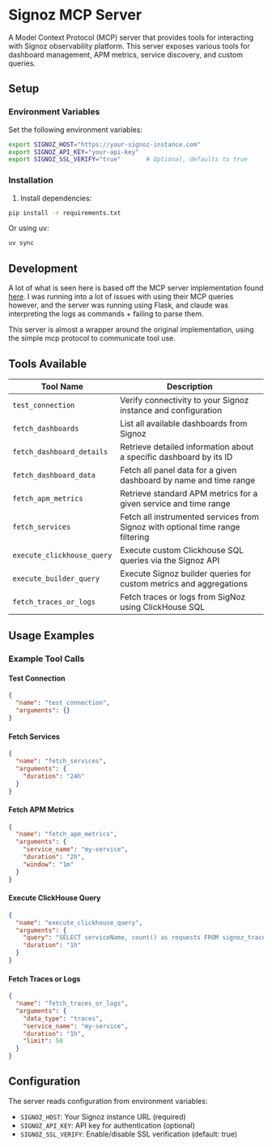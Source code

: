 # Signoz MCP Server

A Model Context Protocol (MCP) server that provides tools for interacting with Signoz observability platform. This server exposes various tools for dashboard management, APM metrics, service discovery, and custom queries.

## Setup

### Environment Variables

Set the following environment variables:

```bash
export SIGNOZ_HOST="https://your-signoz-instance.com"
export SIGNOZ_API_KEY="your-api-key"  
export SIGNOZ_SSL_VERIFY="true"       # Optional, defaults to true
```

### Installation

1. Install dependencies:
```bash
pip install -r requirements.txt
```

Or using uv:
```bash
uv sync
```

## Development

A lot of what is seen here is based off the MCP server implementation found [here](https://github.com/DrDroidLab/signoz-mcp-server). I was running into a lot of issues with using their MCP queries however, and the server was running using Flask, and claude was interpreting the logs as commands + failing to parse them. 

This server is almost a wrapper around the original implementation, using the simple mcp protocol to communicate tool use. 


## Tools Available

| Tool Name | Description |
|-----------|-------------|
| `test_connection` | Verify connectivity to your Signoz instance and configuration |
| `fetch_dashboards` | List all available dashboards from Signoz |
| `fetch_dashboard_details` | Retrieve detailed information about a specific dashboard by its ID |
| `fetch_dashboard_data` | Fetch all panel data for a given dashboard by name and time range |
| `fetch_apm_metrics` | Retrieve standard APM metrics for a given service and time range |
| `fetch_services` | Fetch all instrumented services from Signoz with optional time range filtering |
| `execute_clickhouse_query` | Execute custom Clickhouse SQL queries via the Signoz API |
| `execute_builder_query` | Execute Signoz builder queries for custom metrics and aggregations |
| `fetch_traces_or_logs` | Fetch traces or logs from SigNoz using ClickHouse SQL |


## Usage Examples

### Example Tool Calls

#### Test Connection
```json
{
  "name": "test_connection",
  "arguments": {}
}
```

#### Fetch Services
```json
{
  "name": "fetch_services", 
  "arguments": {
    "duration": "24h"
  }
}
```

#### Fetch APM Metrics
```json
{
  "name": "fetch_apm_metrics",
  "arguments": {
    "service_name": "my-service",
    "duration": "2h",
    "window": "1m"
  }
}
```

#### Execute ClickHouse Query
```json
{
  "name": "execute_clickhouse_query",
  "arguments": {
    "query": "SELECT serviceName, count() as requests FROM signoz_traces.distributed_signoz_index_v3 WHERE timestamp >= now() - INTERVAL 1 HOUR GROUP BY serviceName",
    "duration": "1h"
  }
}
```

#### Fetch Traces or Logs
```json
{
  "name": "fetch_traces_or_logs",
  "arguments": {
    "data_type": "traces",
    "service_name": "my-service", 
    "duration": "1h",
    "limit": 50
  }
}
```

## Configuration

The server reads configuration from environment variables:

- `SIGNOZ_HOST`: Your Signoz instance URL (required)
- `SIGNOZ_API_KEY`: API key for authentication (optional)
- `SIGNOZ_SSL_VERIFY`: Enable/disable SSL verification (default: true)
